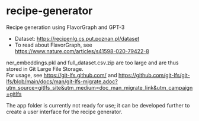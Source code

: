 # recipe-generator
Recipe generation using FlavorGraph and GPT-3

- Dataset: https://recipenlg.cs.put.poznan.pl/dataset
- To read about FlavorGraph, see https://www.nature.com/articles/s41598-020-79422-8

ner_embeddings.pkl and full_dataset.csv.zip are too large and are thus stored in Git Large File Storage.  
For usage, see https://git-lfs.github.com/ and https://github.com/git-lfs/git-lfs/blob/main/docs/man/git-lfs-migrate.adoc?utm_source=gitlfs_site&utm_medium=doc_man_migrate_link&utm_campaign=gitlfs


The app folder is currently not ready for use; it can be developed further to create a user interface for the recipe generator.
